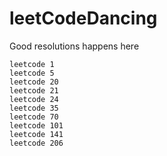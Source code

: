 # leetCodeDancing

Good resolutions happens here


	leetcode 1
	leetcode 5
	leetcode 20
	leetcode 21
	leetcode 24
	leetcode 35
	leetcode 70
	leetcode 101
	leetcode 141	
	leetcode 206
	
	
	
